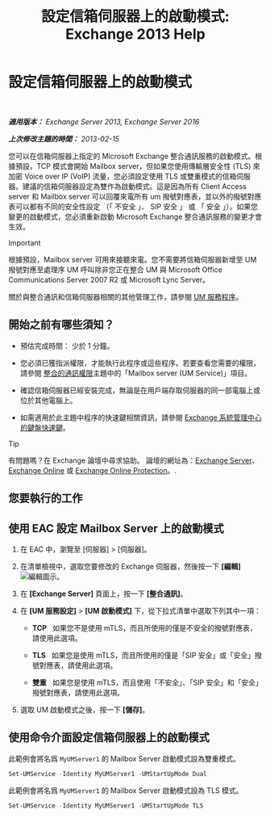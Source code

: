 ﻿---
title: '設定信箱伺服器上的啟動模式: Exchange 2013 Help'
TOCTitle: 設定信箱伺服器上的啟動模式
ms:assetid: 4457d6a0-52bd-4269-8cb5-d34d7fe9bfc3
ms:mtpsurl: https://technet.microsoft.com/zh-tw/library/Ee423544(v=EXCHG.150)
ms:contentKeyID: 50553975
ms.date: 05/21/2018
mtps_version: v=EXCHG.150
ms.translationtype: MT
---

# 設定信箱伺服器上的啟動模式

 

_**適用版本：** Exchange Server 2013, Exchange Server 2016_

_**上次修改主題的時間：** 2013-02-15_

您可以在信箱伺服器上指定的 Microsoft Exchange 整合通訊服務的啟動模式。根據預設，TCP 模式會開始 Mailbox server，但如果您使用傳輸層安全性 (TLS) 來加密 Voice over IP (VoIP) 流量，您必須設定使用 TLS 或雙重模式的信箱伺服器。建議的信箱伺服器設定為雙作為啟動模式。這是因為所有 Client Access server 和 Mailbox server 可以回覆來電所有 um 撥號對應表，並以外的撥號對應表可以都有不同的安全性設定 （「 不安全 」、 SIP 安全 」 或 「 安全 」）。如果您變更的啟動模式，您必須重新啟動 Microsoft Exchange 整合通訊服務的變更才會生效。


> [!IMPORTANT]  
> 根據預設，Mailbox server 可用來接聽來電。您不需要將信箱伺服器新增至 UM 撥號對應至處理序 UM 呼叫除非您正在整合 UM 與 Microsoft Office Communications Server 2007 R2 或 Microsoft Lync Server。




關於與整合通訊和信箱伺服器相關的其他管理工作，請參閱 [UM 服務程序](um-services-procedures-exchange-2013-help.md)。

## 開始之前有哪些須知？

  - 預估完成時間： 少於 1 分鐘。

  - 您必須已獲指派權限，才能執行此程序或這些程序。若要查看您需要的權限，請參閱 [整合的通訊權限](unified-messaging-permissions-exchange-2013-help.md)主題中的「Mailbox server (UM Service)」項目。

  - 確認信箱伺服器已經安裝完成，無論是在用戶端存取伺服器的同一部電腦上或位於其他電腦上。

  - 如需適用於此主題中程序的快速鍵相關資訊，請參閱 [Exchange 系統管理中心的鍵盤快速鍵](keyboard-shortcuts-in-the-exchange-admin-center-exchange-online-protection-help.md)。


> [!TIP]  
> 有問題嗎？在 Exchange 論壇中尋求協助。 論壇的網址為：<a href="https://go.microsoft.com/fwlink/p/?linkid=60612">Exchange Server</a>、 <a href="https://go.microsoft.com/fwlink/p/?linkid=267542">Exchange Online</a> 或 <a href="https://go.microsoft.com/fwlink/p/?linkid=285351">Exchange Online Protection</a>。.




## 您要執行的工作

## 使用 EAC 設定 Mailbox Server 上的啟動模式

1.  在 EAC 中，瀏覽至 \[伺服器\] \> \[伺服器\]。

2.  在清單檢視中，選取您要修改的 Exchange 伺服器，然後按一下 **\[編輯\]**![編輯圖示](images/JJ218640.6f53ccb2-1f13-4c02-bea0-30690e6ea71d(EXCHG.150).gif "編輯圖示")。

3.  在 **\[Exchange Server\]** 頁面上，按一下 **\[整合通訊\]**。

4.  在 **\[UM 服務設定\]** \> **\[UM 啟動模式\]** 下，從下拉式清單中選取下列其中一項：
    
      - **TCP**   如果您不是使用 mTLS，而且所使用的僅是不安全的撥號對應表，請使用此選項。
    
      - **TLS**   如果您是使用 mTLS，而且所使用的僅是「SIP 安全」或「安全」撥號對應表，請使用此選項。
    
      - **雙重**   如果您是使用 mTLS，而且使用「不安全」、「SIP 安全」和「安全」撥號對應表，請使用此選項。

5.  選取 UM 啟動模式之後，按一下 **\[儲存\]**。

## 使用命令介面設定信箱伺服器上的啟動模式

此範例會將名爲 `MyUMServer1` 的 Mailbox Server 啟動模式設為雙重模式。

```powershell
Set-UMService -Identity MyUMServer1 -UMStartUpMode Dual
```

此範例會將名爲 `MyUMServer1` 的 Mailbox Server 啟動模式設為 TLS 模式。

```powershell
Set-UMService -Identity MyUMServer1 -UMStartUpMode TLS
```

